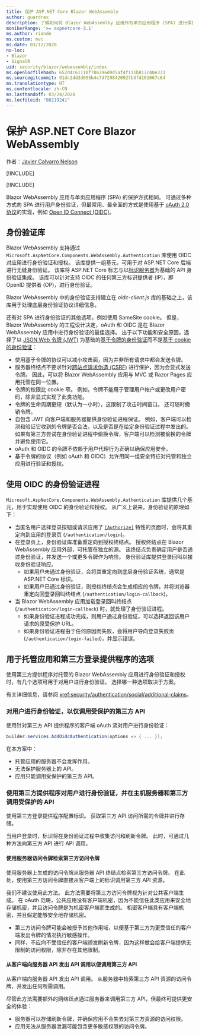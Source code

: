 ```yaml
---
title: 保护 ASP.NET Core Blazor WebAssembly
author: guardrex
description: 了解如何将 Blazor WebAssemlby 应用作为单页应用程序 (SPA) 进行保护。
monikerRange: '>= aspnetcore-3.1'
ms.author: riande
ms.custom: mvc
ms.date: 03/12/2020
no-loc:
- Blazor
- SignalR
uid: security/blazor/webassembly/index
ms.openlocfilehash: 652d4c61110f786396d9d5af4f131b817c40e333
ms.sourcegitcommit: 91dc1dd3d055b4c7d7298420927b3fd161067c64
ms.translationtype: HT
ms.contentlocale: zh-CN
ms.lasthandoff: 03/24/2020
ms.locfileid: "80219241"
---
```

# <a name="secure-aspnet-core-opno-locblazor-webassembly"></a>保护 ASP.NET Core Blazor WebAssembly

作者：[Javier Calvarro Nelson](https://github.com/javiercn)

[!INCLUDE[](~/includes/blazorwasm-preview-notice.md)]

[!INCLUDE[](~/includes/blazorwasm-3.2-template-article-notice.md)]

Blazor WebAssembly 应用与单页应用程序 (SPA) 的保护方式相同。 可通过多种方式向 SPA 进行用户身份验证，但最常用、最全面的方式是使用基于 [oAuth 2.0 协议](https://oauth.net/)的实现，例如 [Open ID Connect (OIDC)](https://openid.net/connect/)。

## <a name="authentication-library"></a>身份验证库

Blazor WebAssembly 支持通过 `Microsoft.AspNetCore.Components.WebAssembly.Authentication` 库使用 OIDC 对应用进行身份验证和授权。 该库提供一组基元，可用于对 ASP.NET Core 后端进行无缝身份验证。 该库将 ASP.NET Core 标志与以[标识服务器](https://identityserver.io/)为基础的 API 身份验证集成。 该库可以针对支持 OIDC 的任何第三方标识提供者 (IP)，即 OpenID 提供者 (OP)，进行身份验证。

Blazor WebAssembly 中的身份验证支持建立在 *oidc-client.js* 库的基础之上，该库用于处理底层身份验证协议详细信息。

还有对 SPA 进行身份验证的其他选项，例如使用 SameSite cookie。 但是，Blazor WebAssembly 的工程设计决定，oAuth 和 OIDC 是在 Blazor WebAssembly 应用中进行身份验证的最佳选择。 出于以下功能和安全原因，选择了以 [JSON Web 令牌 (JWT)](https://self-issued.info/docs/draft-ietf-oauth-json-web-token.html) 为基础的[基于令牌的身份验证](xref:security/anti-request-forgery#token-based-authentication)而不是[基于 cookie 的身份验证](xref:security/anti-request-forgery#cookie-based-authentication)：

* 使用基于令牌的协议可以减小攻击面，因为并非所有请求中都会发送令牌。
* 服务器终结点不要求针对[跨站点请求伪造 (CSRF)](xref:security/anti-request-forgery) 进行保护，因为会显式发送令牌。 因此，可以将 Blazor WebAssembly 应用与 MVC 或 Razor Pages 应用托管在同一位置。
* 令牌的权限比 cookie 窄。 例如，令牌不能用于管理用户帐户或更改用户密码，除非显式实现了此类功能。
* 令牌的生命周期更短（默认为一小时），这限制了攻击时间窗口。 还可随时撤销令牌。
* 自包含 JWT 向客户端和服务器提供身份验证进程保证。 例如，客户端可以检测和验证它收到的令牌是否合法，以及是否是在给定身份验证过程中发出的。 如果有第三方尝试在身份验证进程中偷换令牌，客户端可以检测被偷换的令牌并避免使用它。
* oAuth 和 OIDC 的令牌不依赖于用户代理行为正确以确保应用安全。
* 基于令牌的协议（例如 oAuth 和 OIDC）允许用同一组安全特征对托管和独立应用进行验证和授权。

## <a name="authentication-process-with-oidc"></a>使用 OIDC 的身份验证进程

`Microsoft.AspNetCore.Components.WebAssembly.Authentication` 库提供几个基元，用于实现使用 OIDC 的身份验证和授权。 从广义上说来，身份验证的原理如下：

* 当匿名用户选择登录按钮或请求应用了 [`[Authorize]`](xref:Microsoft.AspNetCore.Authorization.AuthorizeAttribute) 特性的页面时，会将其重定向到应用的登录页 (`/authentication/login`)。
* 在登录页上，身份验证库准备重定向到授权终结点。 授权终结点在 Blazor WebAssembly 应用外部，可托管在独立的源。 该终结点负责确定用户是否通过身份验证，并发送一个或更多令牌作为响应。 身份验证库提供登录回叫以接收身份验证响应。
  * 如果用户未通过身份验证，会将其重定向到底层身份验证系统，通常是 ASP.NET Core 标识。
  * 如果用户已通过身份验证，则授权终结点会生成相应的令牌，并将浏览器重定向回登录回叫终结点 (`/authentication/login-callback`)。
* 当 Blazor WebAssembly 应用加载登录回叫终结点 (`/authentication/login-callback`) 时，就处理了身份验证进程。
  * 如果身份验证进程成功完成，则用户通过身份验证，可以选择返回该用户请求的原受保护 URL。
  * 如果身份验证进程由于任何原因而失败，会将用户导向登录失败页 (`/authentication/login-failed`)，并显示错误。
  
## <a name="options-for-hosted-apps-and-third-party-login-providers"></a>用于托管应用和第三方登录提供程序的选项

使用第三方提供程序对托管的 Blazor WebAssembly 应用进行身份验证和授权时，有几个选项可用于对用户进行身份验证。 选择哪一种选项取决于方案。

有关详细信息，请参阅 <xref:security/authentication/social/additional-claims>。

### <a name="authenticate-users-to-only-call-protected-third-party-apis"></a>对用户进行身份验证，以仅调用受保护的第三方 API

使用针对第三方 API 提供程序的客户端 oAuth 流对用户进行身份验证：

 ```csharp
 builder.services.AddOidcAuthentication(options => { ... });
 ```
 
 在本方案中：

* 托管应用的服务器不会发挥作用。
* 无法保护服务器上的 API。
* 应用只能调用受保护的第三方 API。

### <a name="authenticate-users-with-a-third-party-provider-and-call-protected-apis-on-the-host-server-and-the-third-party"></a>使用第三方提供程序对用户进行身份验证，并在主机服务器和第三方调用受保护的 API

使用第三方登录提供程序配置标识。 获取第三方 API 访问所需的令牌并进行存储。

当用户登录时，标识将在身份验证过程中收集访问和刷新令牌。 此时，可通过几种方法向第三方 API 进行 API 调用。

#### <a name="use-a-server-access-token-to-retrieve-the-third-party-access-token"></a>使用服务器访问令牌检索第三方访问令牌

使用服务器上生成的访问令牌从服务器 API 终结点检索第三方访问令牌。 在此处，使用第三方访问令牌直接从客户端上的标识调用第三方 API 资源。

我们不建议使用此方法。 此方法需要将第三方访问令牌视为针对公共客户端生成。 在 oAuth 范畴，公共应用没有客户端机密，因为不能信任此类应用来安全地存储机密，并且访问令牌是为机密客户端而生成的。 机密客户端具有客户端机密，并且假定能够安全地存储机密。

* 第三方访问令牌可能会被授予其他作用域，以便基于第三方为更受信任的客户端发出令牌的情况执行敏感操作。
* 同样，不应向不受信任的客户端颁发刷新令牌，因为这样做会给客户端提供无限制的访问权限，除非存在其他限制。

#### <a name="make-api-calls-from-the-client-to-the-server-api-in-order-to-call-third-party-apis"></a>从客户端向服务器 API 发出 API 调用以便调用第三方 API

从客户端向服务器 API 发出 API 调用。 从服务器中检索第三方 API 资源的访问令牌，并发出任何所需调用。

尽管此方法需要额外的网络跃点通过服务器来调用第三方 API，但最终可提供更安全的体验：

* 服务器可以存储刷新令牌，并确保应用不会失去对第三方资源的访问权限。
* 应用无法从服务器泄漏可能包含更多敏感权限的访问令牌。
